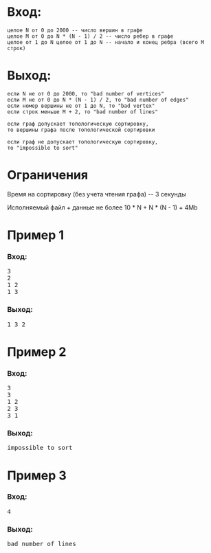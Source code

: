 # Вход:
	целое N от 0 до 2000 -- число вершин в графе
	целое M от 0 до N * (N - 1) / 2 -- число ребер в графе
	целое от 1 до N целое от 1 до N -- начало и конец ребра (всего M строк)

# Выход:
	если N не от 0 до 2000, то "bad number of vertices"
	если M не от 0 до N * (N - 1) / 2, то "bad number of edges"
	если номер вершины не от 1 до N, то "bad vertex"
	если строк меньше M + 2, то "bad number of lines"

	если граф допускает топологическую сортировку,
	то вершины графа после топологической сортировки

	если граф не допускает топологическую сортировку,
	то "impossible to sort"

# Ограничения
Время на сортировку (без учета чтения графа) -- 3 секунды

Исполняемый файл + данные не более 10 * N + N * (N - 1) + 4Mb

# Пример 1
### Вход:
<pre>
3
2
1 2
1 3
</pre>
### Выход:
<pre>
1 3 2
</pre>

# Пример 2
### Вход:
<pre>
3
3
1 2
2 3
3 1
</pre>
### Выход:
<pre>
impossible to sort
</pre>

# Пример 3
### Вход:
<pre>
4
</pre>
### Выход:
<pre>
bad number of lines
</pre>
